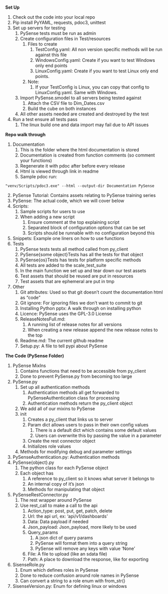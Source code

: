 **Set Up**
   1. Check out the code into your local repo
   2. Pip install PyYAML, requests, pdoc3, unittest
   3. Set up servers for testing
      1. PySense tests must be run as admin
      2. Create configuration files in Test/resources
         1. Files to create
            1. TestConfig.yaml: All non version specific methods will be run against this file
            2. WindowsConfig.yaml: Create if you want to test Windows only end points
            3. LinuxConfig.yaml: Create if you want to test Linux only end points. 
         2. Note: 
            1. If your TestConfig is Linux, you can copy that config to LinuxConfig.yaml. Same with Windows. 
      3. Import PySense.smodel to all servers being tested against
         1. Attach the CSV file to Dim_Dates.csv
         2. Build the cube on both instances
      4. All other assets needed are created and destroyed by the test
   4. Run a test ensure all tests pass
      1. The linux build one and data import may fail due to API issues
      
**Repo walk through**
   1. Documentation
      1. This is the folder where the html documentation is stored
      2. Documentation is created from function comments (so comment your functions)
      3. Regenerate it with pdoc after before every release
      4. Html is viewed through link in readme
      5. Sample pdoc run:
    
    "venv/Scripts/pdoc3.exe" --html --output-dir Documentation PySense

   2. PySense Tutorial: Contains assets relating to PySense training series
   3. PySense: The actual code, which we will cover below
   4. Scripts: 
      1. Sample scripts for users to use
      2. When adding a new script
         1. Ensure comment at the top explaining script
         2. Separated block of configuration options that can be set
         3. Scripts should be runnable with no configuration beyond this
   5. Snippets: Example one liners on how to use functions
   6. Tests
      1. PySense tests tests all method called from py_client
      2. PySense{some object}Tests has all the tests for that object
      3. PySense{os}Tests has tests for platform specific methods
      4. All tests are added to the scale_test_suite
      5. In the main function we set up and tear down our test assets
      6. Test assets that should be reused are put in resources
      7. Test assets that are ephemeral are put in tmp
   7. Other
      1. Git attributes: Used so that git doesn’t count the documentation html as “code”
      2. Git ignore: For ignoring files we don’t want to commit to git
      3. Installing Python pptx: A walk through on installing python
      4. Licence: PySense uses the GPL-3.0 License 
      5. ReleaseNotesFull.md: 
         1. A running list of release notes for all versions
         2. When creating a new release append the new release notes to the top
      6. Readme.md: The current github readme
      7. Setup.py: A file to tell pypi about PySense
      
**The Code (PySense Folder)**

   1. PySense MixIns
      1. Contains functions that need to be accessible from py_client
      2. Done to prevent PySense.py from becoming too large
   2. PySense.py
      1. Set up all authentication methods
         1. Authentication methods all get forwarded to PySenseAuthentication class for processing
         2. Authentication methods return the py_client object
      2. We add all of our mixins to PySense
      3. init
         1. Creates a py_client that links us to server
         2. Param dict allows users to pass in their own config values
            1. There is a default dict which contains some default values
            2. Users can overwrite this by passing the value in a parameter
         3. Create the rest connector object
         4. Initializes role values
      4. Methods for modifying debug and parameter settings
   3. PySenseAuthentication.py: Authentication methods
   4. PySense{object}.py
      1. The python class for each PySense object
      2. Each object has
         1. A reference to py_client so it knows what server it belongs to
         2. An internal copy of it’s json
         3. Methods for manipulating that object
   5. PySenseRestConnector.py
      1. The rest wrapper around PySense
      2. Use rest_call to make a call to the api
         1. Action_type: post, put, get, patch, delete
         2. Url: the api url, ex: ‘api/v1/dashboards’
         3. Data: Data payload if needed
         4. Json_payload: Json_payload, more likely to be used
         5. Query_params
            1. A json dict of query params
            2. PySense will format them into a query string
            3. PySense will remove any keys with value ‘None’
         6. File: A file to upload (like an sdata file)
         7. Path: A place to download the response, like for exporting
   6. SisenseRole.py
      1. Enum which defines roles in PySense
      2. Done to reduce confusion around role names in PySense
      3. Can convert a string to a role enum with from_str()
   7. SisenseVersion.py: Enum for defining linux or windows